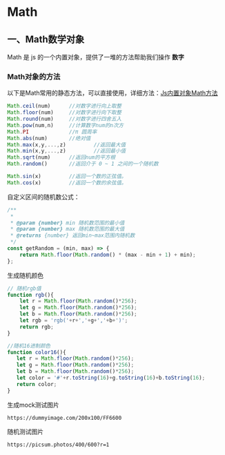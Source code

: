 # Math

## 一、Math数学对象

Math 是 js 的一个内置对象，提供了一堆的方法帮助我们操作 **数字**

### Math对象的方法

以下是Math常用的静态方法，可以直接使用，详细方法：[Js内置对象Math方法](https://developer.mozilla.org/zh-CN/docs/Web/JavaScript/Reference/Global_Objects/Math)

```js
Math.ceil(num)  	//对数字进行向上取整
Math.floor(num)  	//对数字进行向下取整
Math.round(num)  	//对数字进行四舍五入
Math.pow(num,n)  	//计算数字num的n次方
Math.PI  			//π 圆周率
Math.abs(num)  		//绝对值
Math.max(x,y,...,z)  		//返回最大值
Math.min(x,y,...,z)  		//返回最小值
Math.sqrt(num)      //返回num的平方根
Math.random() 		//返回介于 0 ~ 1 之间的一个随机数

Math.sin(x)			//返回一个数的正弦值。
Math.cos(x)			//返回一个数的余弦值。
```

自定义区间的随机数公式： 

```js
/**
 *
 * @param {number} min 随机数范围的最小值
 * @param {number} max 随机数范围的最大值
 * @returns {number} 返回min~max范围内随机数
 */
const getRandom = (min, max) => {
    return Math.floor(Math.random() * (max - min + 1) + min);
};

```

生成随机颜色

```js
// 随机rgb值
function rgb(){
    let r = Math.floor(Math.random()*256);
	let g = Math.floor(Math.random()*256);
	let b = Math.floor(Math.random()*256);
	let rgb = 'rgb('+r+','+g+','+b+')';
	return rgb;
}

//随机16进制颜色
function color16(){
   let r = Math.floor(Math.random()*256);
   let g = Math.floor(Math.random()*256);
   let b = Math.floor(Math.random()*256);
   let color = '#'+r.toString(16)+g.toString(16)+b.toString(16);
   return color;
}
```

生成mock测试图片

```http
https://dummyimage.com/200x100/FF6600
```

随机测试图片

```http
https://picsum.photos/400/600?r=1
```



